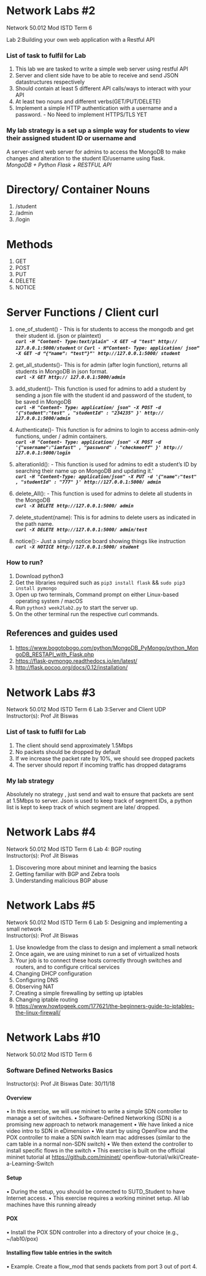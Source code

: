 # Network Labs #2
Network 50.012 Mod ISTD Term 6

Lab 2:Building your own web application with a Restful API

### List of task to fulfil for Lab
1. This lab we are tasked to write a simple web server using restful API
2. Server and client side have to be able to receive and send JSON datastructures respectively
3. Should contain at least 5 different API calls/ways to interact with your API
4. At least two nouns and different verbs(GET/PUT/DELETE)
5. Implement a simple HTTP authentication with a username and a password. - No Need to implement HTTPS/TLS YET


### My lab strategy is a set up a simple way for students to view their assigned student ID or username and 
A server-client web server for admins to access the MongoDB to make changes and alteration to the student ID/username using flask.  
*MongoDB + Python Flask + RESTFUL API*

# Directory/ Container Nouns
1. /student
2. /admin
3. /login

# Methods
1. GET
2. POST
3. PUT
4. DELETE
5. NOTICE

# Server Functions / Client curl 
1. one_of_student() -
This is for students to
access the mongodb
and get their student
id. (json or plaintext)  
__*`curl -H "Content-
Type:text/plain" -X
GET -d "test" http://
127.0.0.1:5000/student`*__  or   __*`Curl - H”Content-
Type: application/
json” -X GET -d
“{“name”: “test”}”'
http://127.0.0.1:5000/
student`*__

2. get_all_students()-
This is for admin
(after login function),
returns all students in
MongoDB in json
format.  
__*`curl -X GET http://
127.0.0.1:5000/admin`*__ 

3. add_student()-
This function is used
for admins to add a
student by sending a
json file with the
student id and
password of the
student, to be saved in
MongoDB   
__*`curl -H "Content-
Type: application/
json" -X POST -d
‘{"student":"test" ,
"studentId" :
"234235" }' http://
127.0.0.1:5000/admin`*__

4. Authenticate()-
This function is for
admins to login to
access admin-only
functions, under /
admin containers.  
__*`curl -H "Content-
Type: application/
json" -X POST -d
'{"username":"iamfast"
, "password" :
"checkmeoff" }' http://
127.0.0.1:5000/login`*__

5. alterationId(): -
This function is used for
admins to edit a student’s
ID by searching their
name up on MongoDB
and updating it.'  
__*`curl -H "Content-Type:
application/json" -X
PUT -d '{"name":"test" ,
"studentId" : "777" }'
http://127.0.0.1:5000/
admin`*__

6. delete_All(): -
This function is used for
admins to delete all
students in the MongoDB  
__*`curl -X DELETE
http://127.0.0.1:5000/
admin`*__

7. delete_student(name):
This is for admins to
delete users as indicated
in the path name.  
__*`curl -X DELETE
http://127.0.0.1:5000/
admin/test`*__


8. notice():-
Just a simply notice
board showing things like
instruction  
__*`curl -X NOTICE
http://127.0.0.1:5000/
student`*__


### How to run?
1. Download python3
2. Get the libraries required such as `pip3 install flask` && `sudo pip3 install pymongo`
3. Open up two terminals, Command prompt on either Linux-based operating system / macOS
4. Run `python3 week2lab2.py` to start the server up.
5. On the other terminal run the respective curl commands.


## References and guides used
1. https://www.bogotobogo.com/python/MongoDB_PyMongo/python_MongoDB_RESTAPI_with_Flask.php
2. https://flask-pymongo.readthedocs.io/en/latest/
3. http://flask.pocoo.org/docs/0.12/installation/




# Network Labs #3
Network 50.012 Mod ISTD Term 6
Lab 3:Server and Client UDP   
Instructor(s): Prof Jit Biswas 
### List of task to fulfil for Lab
1. The client should send approximately 1.5Mbps
2. No packets should be dropped by default
3. If we increase the packet rate by 10%, we should see dropped packets
4. The server should report if incoming traffic has dropped datagrams



### My lab strategy 
Absolutely no strategy , just send and wait to ensure that packets are sent at 1.5Mbps to server.
Json is used to keep track of segment IDs, a python list is kept to keep track of which segment are late/ dropped.

# Network Labs #4
Network 50.012 Mod ISTD Term 6
Lab 4: BGP routing  
Instructor(s): Prof Jit Biswas 
1. Discovering more about mininet and learning the basics
2. Getting familiar with BGP and Zebra tools
3. Understanding malicious BGP abuse

# Network Labs #5
Network 50.012 Mod ISTD Term 6
Lab 5: Designing and implementing a small network    
Instructor(s): Prof Jit Biswas 
1. Use knowledge from the class to design and implement a small network
2. Once again, we are using mininet to run a set of virtualized hosts
3. Your job is to connect these hosts correctly through switches and routers, and to configure
critical services
4. Changing DHCP configuration
5. Configuring DNS
6. Observing NAT
7. Creating a simple firewalling by setting up iptables
  1. Changing iptable routing
  2. https://www.howtogeek.com/177621/the-beginners-guide-to-iptables-the-linux-firewall/

# Network Labs #10
Network 50.012 Mod ISTD Term 6
### Software Defined Networks Basics
Instructor(s): Prof Jit Biswas 
Date: 30/11/18  
#### Overview
• In this exercise, we will use mininet to write a simple SDN controller to manage a set of
switches.
• Software-Defined Networking (SDN) is a promising new approach to network management
• We have linked a nice video intro to SDN in eDimension
• We start by using OpenFlow and the POX controller to make a SDN switch learn mac addresses
(similar to the cam table in a normal non-SDN switch)
• We then extend the controller to install specific flows in the switch
• This exercise is built on the official mininet tutorial at https://github.com/mininet/
openflow-tutorial/wiki/Create-a-Learning-Switch
#### Setup
• During the setup, you should be connected to SUTD_Student to have Internet access.
• This exercise requires a working mininet setup. All lab machines have this running already
#### POX
• Install the POX SDN controller into a directory of your choice (e.g., ~/lab10/pox)
#### Installing flow table entries in the switch
• Example. Create a flow_mod that sends packets from port 3 out of port 4.
